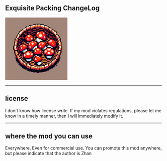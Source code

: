 ## Exquisite Packing ChangeLog
<img src="logo.png" width="200" height="200">

---
## license
I don't know how license write.
If my mod violates regulations, please let me know in a timely manner, then I will immediately modify it.

---
## where the mod you can use
Everywhere, Even for commercial use.
You can promote this mod anywhere, but please indicate that the author is Zhan